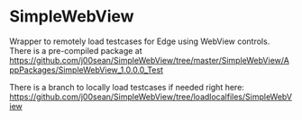 # SimpleWebView

Wrapper to remotely load testcases for Edge using WebView controls. There is a pre-compiled package at https://github.com/j00sean/SimpleWebView/tree/master/SimpleWebView/AppPackages/SimpleWebView_1.0.0.0_Test

There is a branch to locally load testcases if needed right here:
https://github.com/j00sean/SimpleWebView/tree/loadlocalfiles/SimpleWebView

